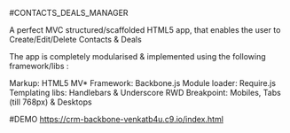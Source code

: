 #CONTACTS_DEALS_MANAGER

A perfect MVC structured/scaffolded HTML5 app, that enables the user to Create/Edit/Delete Contacts & Deals

The app is completely modularised & implemented using the following framework/libs :

Markup: HTML5
MV* Framework: Backbone.js
Module loader: Require.js
Templating libs: Handlebars & Underscore
RWD Breakpoint: Mobiles, Tabs (till 768px) & Desktops

#DEMO
https://crm-backbone-venkatb4u.c9.io/index.html
